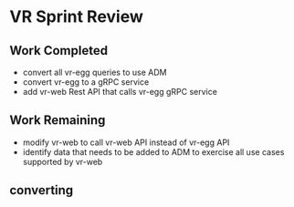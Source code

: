 # VR Sprint Review

## Work Completed
- convert all vr-egg queries to use ADM
- convert vr-egg to a gRPC service
- add vr-web Rest API that calls vr-egg gRPC service

## Work Remaining
- modify vr-web to call vr-web API instead of vr-egg API
- identify data that needs to be added to ADM to exercise all use cases supported by vr-web

## converting
